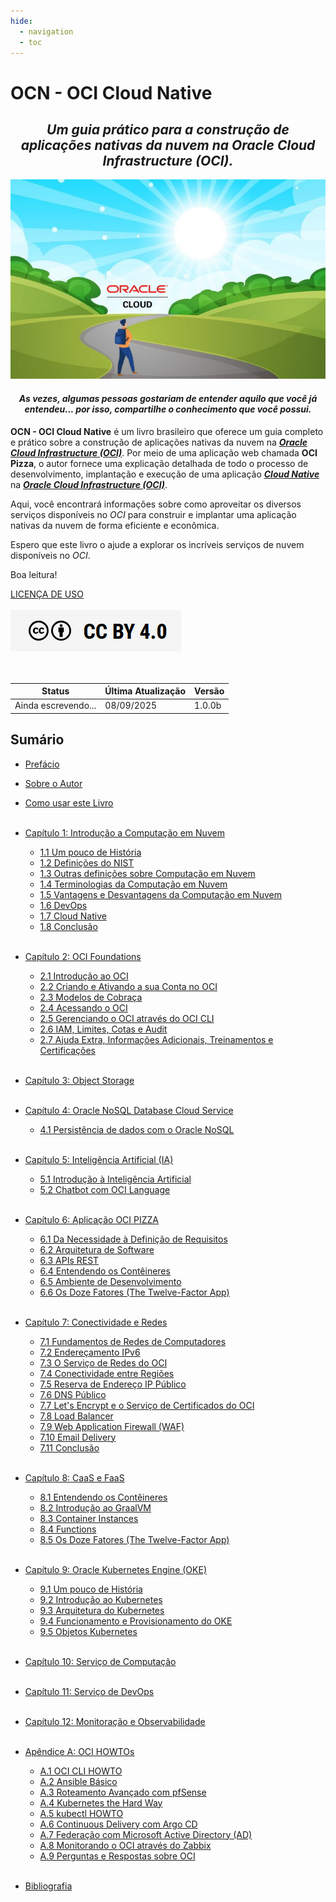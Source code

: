 ```yaml
---
hide:
  - navigation
  - toc
---
```


# OCN - OCI Cloud Native
<h2 style="text-align: center; font-style: italic;">
Um guia prático para a construção de aplicações nativas da nuvem na Oracle Cloud Infrastructure (OCI).
</h2>

![alt_text](./img/livro-ocn-logo-1.jpg "Livro: OCN - Oracle Cloud Native")
<br>

<h4 style="text-align: center; font-style: italic;">
   As vezes, algumas pessoas gostariam de entender aquilo que você já entendeu... por isso, compartilhe o conhecimento que você possui.
</h4>

**OCN - OCI Cloud Native** é um livro brasileiro que oferece um guia completo e prático sobre a construção de aplicações nativas da nuvem na **_[Oracle Cloud Infrastructure (OCI)](https://www.oracle.com/cloud/)_**. Por meio de uma aplicação web chamada **OCI Pizza**, o autor fornece uma explicação detalhada de todo o processo de desenvolvimento, implantação e execução de uma aplicação **_[Cloud Native](https://github.com/cncf/toc/blob/main/DEFINITION.md#portugu%C3%AAs-brasileiro)_** na **_[Oracle Cloud Infrastructure (OCI)](https://www.oracle.com/cloud/)_**.

Aqui, você encontrará informações sobre como aproveitar os diversos serviços disponíveis no _OCI_ para construir e implantar uma aplicação nativas da nuvem de forma eficiente e econômica.

Espero que este livro o ajude a explorar os incríveis serviços de nuvem disponíveis no _OCI_.

Boa leitura!

[LICENÇA DE USO](./license.md)
<br><br>
<a href="/license/">
   <img src="./img/cc-by-40.png" alt="CC BY 4.0" class="align-left">
</a>
<br><br><br>

| Status              | Última Atualização | Versão   |
|---------------------|--------------------|----------|
| <span class="blink">Ainda escrevendo...</span> | 08/09/2025         | 1.0.0b   |

## Sumário

- [Prefácio](./prefacio.md)
- [Sobre o Autor](./sobre-o-autor.md)
- [Como usar este Livro](./como-usar-este-livro.md)
<br><br>

- [Capítulo 1: Introdução a Computação em Nuvem](./capitulo-1/index.md)
    - [1.1 Um pouco de História](./capitulo-1/historia-computacao-em-nuvem.md)
    - [1.2 Definições do NIST](./capitulo-1/definicoes-nist.md)
    - [1.3 Outras definições sobre Computação em Nuvem](./capitulo-1/outras-definicoes.md)
    - [1.4 Terminologias da Computação em Nuvem](./capitulo-1/terminologias.md)
    - [1.5 Vantagens e Desvantagens da Computação em Nuvem](./capitulo-1/vantagens-desvantagens.md)
    - [1.6 DevOps](./capitulo-1/devops.md)
    - [1.7 Cloud Native](./capitulo-1/cloud-native.md)
    - [1.8 Conclusão](./capitulo-1/conclusao.md)
<br><br>
 
- [Capítulo 2: OCI Foundations](./capitulo-2/index.md)
    - [2.1 Introdução ao OCI](./capitulo-2/introducao-ao-oci.md)
    - [2.2 Criando e Ativando a sua Conta no OCI](./capitulo-2/criando-e-ativando-a-sua-conta-no-oci.md)
    - [2.3 Modelos de Cobraça](./capitulo-2/modelos-de-cobraca.md)
    - [2.4 Acessando o OCI](./capitulo-2/acessando-o-oci.md)
    - [2.5 Gerenciando o OCI através do OCI CLI](./capitulo-2/gerenciando-o-oci-atraves-do-oci-cli.md)
    - [2.6 IAM, Limites, Cotas e Audit](./capitulo-2/iam-limites-cotas-e-audit.md)
    - [2.7 Ajuda Extra, Informações Adicionais, Treinamentos e Certificações](./capitulo-2/ajuda-extra-informacoes-adicionais-treinamentos-certificacoes.md)
<br><br>

- [Capítulo 3: Object Storage](./capitulo-3/index.md)
<br><br>

- [Capítulo 4: Oracle NoSQL Database Cloud Service](./capitulo-4/index.md)
    - [4.1 Persistência de dados com o Oracle NoSQL](./capitulo-4/nosql.md)
<br><br>

- [Capítulo 5: Inteligência Artificial (IA)](./capitulo-5/index.md)
    - [5.1 Introdução à Inteligência Artificial](./capitulo-5/introducao-a-inteligencia-artificial.md)
    - [5.2 Chatbot com OCI Language](./capitulo-5/chatbot-com-oci-language.md)
<br><br>

- [Capítulo 6: Aplicação OCI PIZZA](./capitulo-6/index.md)        
    - [6.1 Da Necessidade à Definição de Requisitos](./capitulo-6/da-necessidade-a-definicao-de-requisitos.md)
    - [6.2 Arquitetura de Software](./capitulo-6/arquitetura-de-software.md)
    - [6.3 APIs REST](./capitulo-6/apis-rest.md)     
    - [6.4 Entendendo os Contêineres](./capitulo-6/entendendo-os-conteineres.md)     
    - [6.5 Ambiente de Desenvolvimento](./capitulo-6/ambiente-de-desenvolvimento.md)
    - [6.6 Os Doze Fatores (The Twelve-Factor App)](./capitulo-6/os-doze-fatores.md)
<br><br>

- [Capítulo 7: Conectividade e Redes](./capitulo-7/index.md)
    - [7.1 Fundamentos de Redes de Computadores](./capitulo-7/fundamentos-de-redes-de-computadores.md)
    - [7.2 Endereçamento IPv6](./capitulo-7/enderecamento-ipv6.md)
    - [7.3 O Serviço de Redes do OCI](./capitulo-7/servico-de-redes.md)
    - [7.4 Conectividade entre Regiões](./capitulo-7/conectividade-entre-regioes.md)
    - [7.5 Reserva de Endereço IP Público](./capitulo-7/reserva-ip-publico.md)
    - [7.6 DNS Público](./capitulo-7/dns-publico.md)
    - [7.7 Let's Encrypt e o Serviço de Certificados do OCI](./capitulo-7/lets-encrypt.md)
    - [7.8 Load Balancer](./capitulo-7/load-balancer.md)
    - [7.9 Web Application Firewall (WAF)](./capitulo-7/waf.md)
    - [7.10 Email Delivery](./capitulo-7/email-delivery.md)
    - [7.11 Conclusão](./capitulo-7/conclusao.md)
<br><br>

- [Capítulo 8: CaaS e FaaS](./capitulo-8/index.md)
    - [8.1 Entendendo os Contêineres](./capitulo-8/containers.md)
    - [8.2 Introdução ao GraalVM](./capitulo-8/graalvm.md)
    - [8.3 Container Instances](./capitulo-8/container-instances.md)
    - [8.4 Functions](./capitulo-8/functions.md)
    - [8.5 Os Doze Fatores (The Twelve-Factor App)](./capitulo-8/os-doze-fatores.md)
<br><br>

- [Capítulo 9: Oracle Kubernetes Engine (OKE)](./capitulo-9/index.md)
    - [9.1 Um pouco de História](./capitulo-9/historia-do-kubernetes.md)
    - [9.2 Introdução ao Kubernetes](./capitulo-9/introducao-ao-kubernetes.md)
    - [9.3 Arquitetura do Kubernetes](./capitulo-9/arquitetura-kubernetes.md)
    - [9.4 Funcionamento e Provisionamento do OKE](./capitulo-9/funcionamento-provisionamento-oke.md)
    - [9.5 Objetos Kubernetes](./capitulo-9/objetos-kubernetes.md)
<br><br>

- [Capítulo 10: Serviço de Computação](./capitulo-10/index.md)
<br><br>

- [Capítulo 11: Serviço de DevOps](./capitulo-11/index.md)
<br><br>

- [Capítulo 12: Monitoração e Observabilidade](./capitulo-12/index.md)
<br><br>

- [Apêndice A: OCI HOWTOs](./apendice-a/index.md)
    - [A.1 OCI CLI HOWTO](./apendice-a/oci-cli-howto.md)
    - [A.2 Ansible Básico](./apendice-a/ansible-basico.md)
    - [A.3 Roteamento Avançado com pfSense](./apendice-a/roteamento-avancado-com-pfsense.md)    
    - [A.4 Kubernetes the Hard Way](./apendice-a/kubernetes-hard-way.md)
    - [A.5 kubectl HOWTO](./apendice-a/kubectl-howto.md)
    - [A.6 Continuous Delivery com Argo CD](./apendice-a/continuous-delivery-com-argo-cd.md)   
    - [A.7 Federação com Microsoft Active Directory (AD)](./apendice-a/federacao-com-microsoft-active-directory.md)
    - [A.8 Monitorando o OCI através do Zabbix](./apendice-a/monitorando-o-oci-atraves-do-zabbix.md)
    - [A.9 Perguntas e Respostas sobre OCI](./apendice-a/perguntas-e-respostas-sobre-oci.md)
<br><br>

- [Bibliografia](./bibliografia.md)
